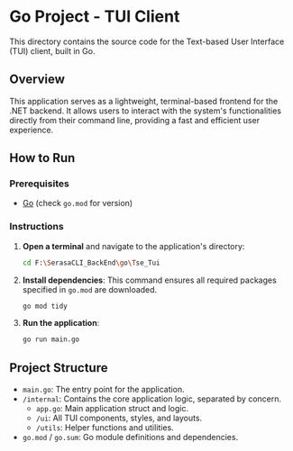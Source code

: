 # Go Project - TUI Client

This directory contains the source code for the Text-based User Interface (TUI) client, built in Go.

## Overview

This application serves as a lightweight, terminal-based frontend for the .NET backend. It allows users to interact with the system's functionalities directly from their command line, providing a fast and efficient user experience.

## How to Run

### Prerequisites

- [Go](https://go.dev/doc/install) (check `go.mod` for version)

### Instructions

1.  **Open a terminal** and navigate to the application's directory:
    ```sh
    cd F:\SerasaCLI_BackEnd\go\Tse_Tui
    ```

2.  **Install dependencies**:
    This command ensures all required packages specified in `go.mod` are downloaded.
    ```sh
    go mod tidy
    ```

3.  **Run the application**:
    ```sh
    go run main.go
    ```

## Project Structure

- `main.go`: The entry point for the application.
- `/internal`: Contains the core application logic, separated by concern.
  - `app.go`: Main application struct and logic.
  - `/ui`: All TUI components, styles, and layouts.
  - `/utils`: Helper functions and utilities.
- `go.mod` / `go.sum`: Go module definitions and dependencies.
